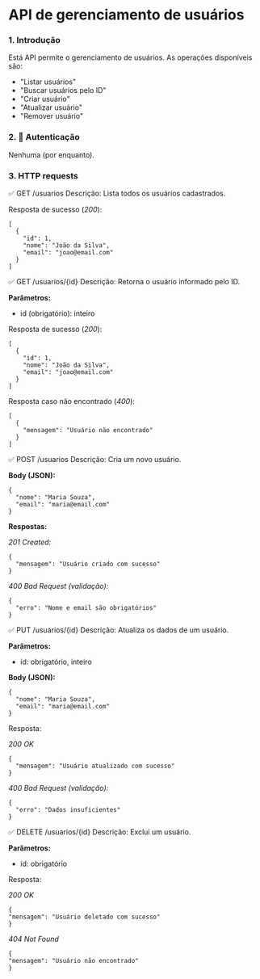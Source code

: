 # API de gerenciamento de usuários

### 1. Introdução

Está API permite o gerenciamento de usuários. As operações disponíveis são:

- "Listar usuários"
- "Buscar usuários pelo ID"
- "Criar usuário"
- "Atualizar usuário"
- "Remover usuário"

### 2. 🔐 Autenticação

Nenhuma (por enquanto).

### 3. HTTP requests

✅ GET /usuarios
Descrição: Lista todos os usuários cadastrados.

Resposta de sucesso (_200_):

```
[
  {
    "id": 1,
    "nome": "João da Silva",
    "email": "joao@email.com"
  }
]

```

✅ GET /usuarios/{id}
Descrição: Retorna o usuário informado pelo ID.

**Parâmetros:**

- id (obrigatório): inteiro

Resposta de sucesso (_200_):

```
[
  {
    "id": 1,
    "nome": "João da Silva",
    "email": "joao@email.com"
  }
]

```

Resposta caso não encontrado (_400_):

```
[
  {
    "mensagem": "Usuário não encontrado"
  }
]

```

✅ POST /usuarios
Descrição: Cria um novo usuário.

**Body (JSON):**

```
{
  "nome": "Maria Souza",
  "email": "maria@email.com"
}
```

**Respostas:**

_201 Created:_

```
{
  "mensagem": "Usuário criado com sucesso"
}
```

_400 Bad Request (validação):_

```
{
  "erro": "Nome e email são obrigatórios"
}
```

✅ PUT /usuarios/{id}
Descrição: Atualiza os dados de um usuário.

**Parâmetros:**

- id: obrigatório, inteiro

**Body (JSON):**

```
{
  "nome": "Maria Souza",
  "email": "maria@email.com"
}
```

Resposta:

_200 OK_

```
{
  "mensagem": "Usuário atualizado com sucesso"
}
```

_400 Bad Request (validação):_

```
{
  "erro": "Dados insuficientes"
}
```

✅ DELETE /usuarios/{id}
Descrição: Exclui um usuário.

**Parâmetros:**

- id: obrigatório

Resposta:

_200 OK_

```
{
"mensagem": "Usuário deletado com sucesso"
}
```

_404 Not Found_

```
{
"mensagem": "Usuário não encontrado"
}
```
